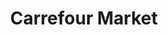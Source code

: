 ---
title: "Carrefour Market"
url: /ciudad-autonoma-de-buenos-aires/carrefour-market-avenida-rivadavia-3/
shop: supermercado
---